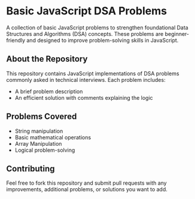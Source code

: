 

# Basic JavaScript DSA Problems

A collection of basic JavaScript problems to strengthen foundational Data Structures and Algorithms (DSA) concepts. These problems are beginner-friendly and designed to improve problem-solving skills in JavaScript.

## About the Repository
This repository contains JavaScript implementations of DSA problems commonly asked in technical interviews. Each problem includes:

 - A brief problem description
- An efficient solution with comments explaining the logic

## Problems Covered
- String manipulation
- Basic mathematical operations
- Array Manipulation
- Logical problem-solving

## Contributing
Feel free to fork this repository and submit pull requests with any improvements, additional problems, or solutions you want to add.



